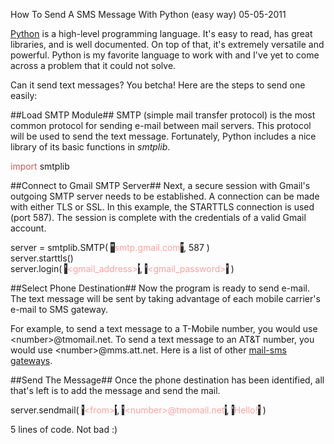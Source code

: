 How To Send A SMS Message With Python (easy way)
05-05-2011

[Python][2] is a high-level programming language. It's easy to read, has great libraries, and is well documented. On top of that, it's extremely versatile and powerful. Python is my favorite language to work with and I've yet to come across a problem that it could not solve.

Can it send text messages? You betcha! Here are the steps to send one easily:

##Load SMTP Module##
SMTP (simple mail transfer protocol) is the most common protocol for sending e-mail between mail servers. This protocol will be used to send the text message. Fortunately, Python includes a nice library of its basic functions in *smtplib*.

<div id="code">
<font color="#cd5c5c">import</font>&nbsp;smtplib<br>
</div>

##Connect to Gmail SMTP Server##
Next, a secure session with Gmail's outgoing SMTP server needs to be established. A connection can be made with either TLS or SSL. In this example, the STARTTLS connection is used (port 587). The session is complete with the credentials of a valid Gmail account.

<div id="code">
server = smtplib.SMTP( <span style="background-color: #333333"><font color="#ffffff">&quot;</font></span><font color="#ffa0a0">smtp.gmail.com</font><span style="background-color: #333333"><font color="#ffffff">&quot;</font></span>, 587 )<br>
server.starttls()<br>
server.login( <span style="background-color: #333333"><font color="#ffffff">'</font></span><font color="#ffa0a0">&lt;gmail_address&gt;</font><span style="background-color: #333333"><font color="#ffffff">'</font></span>, <span style="background-color: #333333"><font color="#ffffff">'</font></span><font color="#ffa0a0">&lt;gmail_password&gt;</font><span style="background-color: #333333"><font color="#ffffff">'</font></span>&nbsp;)<br>
</div>

##Select Phone Destination##
Now the program is ready to send e-mail. The text message will be sent by taking advantage of each mobile carrier's e-mail to SMS gateway.

For example, to send a text message to a T-Mobile number, you would use &lt;number&gt;@tmomail.net. To send a text message to an AT&T number, you would use &lt;number&gt;@mms.att.net. Here is a list of other [mail-sms gateways][1].

##Send The Message##
Once the phone destination has been identified, all that's left is to add the message and send the mail.

<div id="code">
server.sendmail( <span style="background-color: #333333"><font color="#ffffff">'</font></span><font color="#ffa0a0">&lt;from&gt;</font><span style="background-color: #333333"><font color="#ffffff">'</font></span>, <span style="background-color: #333333"><font color="#ffffff">'</font></span><font color="#ffa0a0">&lt;number&gt;@tmomail.net</font><span style="background-color: #333333"><font color="#ffffff">'</font></span>, <span style="background-color: #333333"><font color="#ffffff">'</font></span><font color="#ffa0a0">Hello!</font><span style="background-color: #333333"><font color="#ffffff">'</font></span>&nbsp;)<br>
</div>

5 lines of code. Not bad :)

[1]: https://en.wikipedia.org/wiki/List_of_SMS_gateways
[2]: http://www.python.org/

